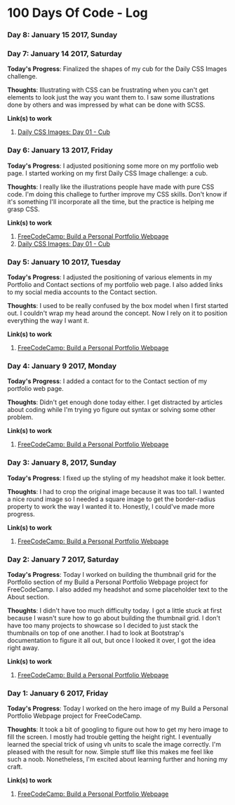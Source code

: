 # 100 Days Of Code - Log

### Day 8: January 15 2017, Sunday

### Day 7: January 14 2017, Saturday

**Today's Progress**: Finalized the shapes of my cub for the Daily CSS Images challenge.

**Thoughts**: Illustrating with CSS can be frustrating when you can't get elements to look just the way you want them to. I saw some illustrations done by others and was impressed by what can be done with SCSS.

**Link(s) to work**
1. [Daily CSS Images: Day 01 - Cub](http://codepen.io/balam90/full/GrZNVa/)

### Day 6: January 13 2017, Friday

**Today's Progress**: I adjusted positioning some more on my portfolio web page. I started working on my first Daily CSS Image challenge: a cub.

**Thoughts**: I really like the illustrations people have made with pure CSS code. I'm doing this challege to further improve my CSS skills. Don't know if it's something I'll incorporate all the time, but the practice is helping me grasp CSS.

**Link(s) to work**
1. [FreeCodeCamp: Build a Personal Portfolio Webpage](https://codepen.io/balam90/pen/yVZMBd)
2. [Daily CSS Images: Day 01 - Cub](http://codepen.io/balam90/full/GrZNVa/)

### Day 5: January 10 2017, Tuesday

**Today's Progress**: I adjusted the positioning of various elements in my Portfolio and Contact sections of my portfolio web page. I also added links to my social media accounts to the Contact section.

**Thoughts**: I used to be really confused by the box model when I first started out. I couldn't wrap my head around the concept. Now I rely on it to position everything the way I want it.

**Link(s) to work**
1. [FreeCodeCamp: Build a Personal Portfolio Webpage](https://codepen.io/balam90/pen/yVZMBd)

### Day 4: January 9 2017, Monday

**Today's Progress**: I added a contact for to the Contact section of my portfolio web page.

**Thoughts**: Didn't get enough done today either. I get distracted by articles about coding while I'm trying yo figure out syntax or solving some other problem.

**Link(s) to work**
1. [FreeCodeCamp: Build a Personal Portfolio Webpage](https://codepen.io/balam90/pen/yVZMBd)

### Day 3: January 8, 2017, Sunday

**Today's Progress**: I fixed up the styling of my headshot make it look better.

**Thoughts**: I had to crop the original image because it was too tall. I wanted a nice round image so I needed a square image to get the border-radius property to work the way I wanted it to. Honestly, I could've made more progress.

**Link(s) to work**
1. [FreeCodeCamp: Build a Personal Portfolio Webpage](https://codepen.io/balam90/pen/yVZMBd)

### Day 2: January 7 2017, Saturday

**Today's Progress**: Today I worked on building the thumbnail grid for the Portfolio section of my Build a Personal Portfolio Webpage project for FreeCodeCamp. I also added my headshot and some placeholder text to the About section.

**Thoughts**: I didn't have too much difficulty today. I got a little stuck at first because I wasn't sure how to go about building the thumbnail grid. I don't have too many projects to showcase so I decided to just stack the thumbnails on top of one another. I had to look at Bootstrap's documentation to figure it all out, but once I looked it over, I got the idea right away.

**Link(s) to work**
1. [FreeCodeCamp: Build a Personal Portfolio Webpage](https://codepen.io/balam90/pen/yVZMBd)

### Day 1: January 6 2017, Friday

**Today's Progress**: Today I worked on the hero image of my Build a Personal Portfolio Webpage project for FreeCodeCamp.

**Thoughts**: It took a bit of googling to figure out how to get my hero image to fill the screen. I mostly had trouble getting the height right. I eventually learned the special trick of using vh units to scale the image correctly. I'm pleased with the result for now. Simple stuff like this makes me feel like such a noob. Nonetheless, I'm excited about learning further and honing my craft.

**Link(s) to work**
1. [FreeCodeCamp: Build a Personal Portfolio Webpage](https://codepen.io/balam90/pen/yVZMBd)
